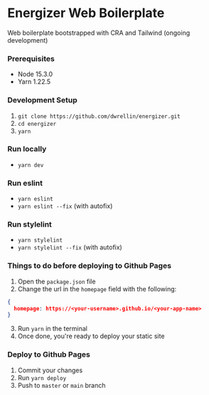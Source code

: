 # Energizer Web Boilerplate

Web boilerplate bootstrapped with CRA and Tailwind (ongoing development)

### Prerequisites

- Node 15.3.0
- Yarn 1.22.5

### Development Setup

1. `git clone https://github.com/dwrellin/energizer.git`
2. `cd energizer`
3. `yarn`

### Run locally

- `yarn dev`

### Run eslint

- `yarn eslint`
- `yarn eslint --fix` (with autofix)

### Run stylelint

- `yarn stylelint`
- `yarn stylelint --fix` (with autofix)

### Things to do before deploying to Github Pages

1. Open the `package.json` file
2. Change the url in the `homepage` field with the following: 
```json
{
  homepage: https://<your-username>.github.io/<your-app-name>
}
```
3. Run `yarn` in the terminal
4. Once done, you're ready to deploy your static site

### Deploy to Github Pages

1. Commit your changes
2. Run `yarn deploy`
3. Push to `master` or `main` branch

